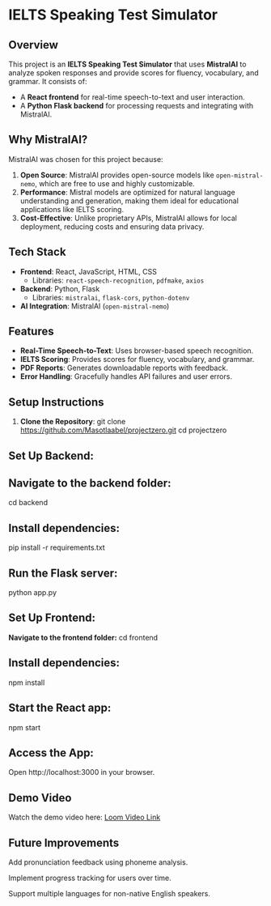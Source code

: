 # IELTS Speaking Test Simulator

## Overview
This project is an **IELTS Speaking Test Simulator** that uses **MistralAI** to analyze spoken responses and provide scores for fluency, vocabulary, and grammar. It consists of:
- A **React frontend** for real-time speech-to-text and user interaction.
- A **Python Flask backend** for processing requests and integrating with MistralAI.

## Why MistralAI?
MistralAI was chosen for this project because:
1. **Open Source**: MistralAI provides open-source models like `open-mistral-nemo`, which are free to use and highly customizable.
2. **Performance**: Mistral models are optimized for natural language understanding and generation, making them ideal for educational applications like IELTS scoring.
3. **Cost-Effective**: Unlike proprietary APIs, MistralAI allows for local deployment, reducing costs and ensuring data privacy.

## Tech Stack
- **Frontend**: React, JavaScript, HTML, CSS
  - Libraries: `react-speech-recognition`, `pdfmake`, `axios`
- **Backend**: Python, Flask
  - Libraries: `mistralai`, `flask-cors`, `python-dotenv`
- **AI Integration**: MistralAI (`open-mistral-nemo`)

## Features
- **Real-Time Speech-to-Text**: Uses browser-based speech recognition.
- **IELTS Scoring**: Provides scores for fluency, vocabulary, and grammar.
- **PDF Reports**: Generates downloadable reports with feedback.
- **Error Handling**: Gracefully handles API failures and user errors.

## Setup Instructions
1. **Clone the Repository**:
     git clone https://github.com/Masotlaabel/projectzero.git
   cd projectzero

## Set Up Backend:

## Navigate to the backend folder:
cd backend

## Install dependencies:

pip install -r requirements.txt
## Run the Flask server:
python app.py
## Set Up Frontend:

**Navigate to the frontend folder:**
cd frontend
 ## Install dependencies:
npm install

## Start the React app:
npm start
## Access the App:

Open http://localhost:3000 in your browser.

## Demo Video
Watch the demo video here: [Loom Video Link](https://www.loom.com/share/e3935e619f1a4935a7abd9bc2e8cad99?sid=6f6a5497-81bb-4703-b547-d70af26e9d0d)

## Future Improvements
Add pronunciation feedback using phoneme analysis.

Implement progress tracking for users over time.

Support multiple languages for non-native English speakers.

